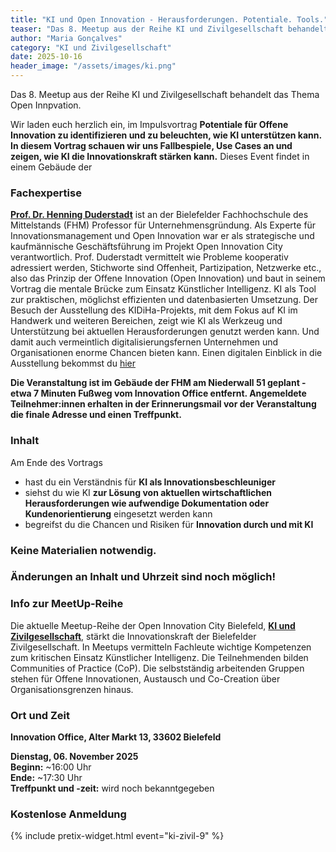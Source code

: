 ```yaml
---
title: "KI und Open Innovation - Herausforderungen. Potentiale. Tools."
teaser: "Das 8. Meetup aus der Reihe KI und Zivilgesellschaft behandelt das Thema Open Innovation."
author: "Maria Gonçalves"
category: "KI und Zivilgesellschaft"
date: 2025-10-16
header_image: "/assets/images/ki.png"
---
```


Das 8. Meetup aus der Reihe KI und Zivilgesellschaft behandelt das Thema Open Innpvation. 

Wir laden euch herzlich ein, im Impulsvortrag **Potentiale für Offene Innovation zu identifizieren und zu beleuchten, wie KI unterstützen kann.**
**In diesem Vortrag schauen wir uns Fallbespiele, Use Cases an und zeigen, wie KI die Innovationskraft stärken kann.** Dieses Event findet in einem Gebäude der 

### Fachexpertise
**[Prof. Dr. Henning Duderstadt](https://www.linkedin.com/in/henning-duderstadt/)** ist an der Bielefelder Fachhochschule des Mittelstands (FHM) Professor für Unternehmensgründung. Als Experte für Innovationsmanagement und Open Innovation war er als strategische und kaufmännische Geschäftsführung im Projekt Open Innovation City verantwortlich. 
Prof. Duderstadt vermittelt wie Probleme kooperativ adressiert werden, Stichworte sind Offenheit, Partizipation, Netzwerke etc.,  also das Prinzip der Offene Innovation (Open Innovation) und baut in seinem Vortrag die mentale Brücke zum Einsatz Künstlicher Intelligenz. KI als Tool zur praktischen, möglichst effizienten und datenbasierten Umsetzung.
Der Besuch der Ausstellung des KIDiHa-Projekts, mit dem Fokus auf KI im Handwerk und weiteren Bereichen, zeigt wie KI als Werkzeug und Unterstützung bei aktuellen Herausforderungen genutzt werden kann. Und damit auch vermeintlich digitalisierungsfernen Unternehmen und Organisationen enorme Chancen bieten kann. 
Einen digitalen Einblick in die Ausstellung bekommst du [hier](https://www.ki-di-ha.de/angebote-fuer-das-handwerk/ausstellung-1/)

**Die Veranstaltung ist im Gebäude der FHM am Niederwall 51 geplant - etwa 7 Minuten Fußweg vom Innovation Office entfernt. Angemeldete Teilnehmer:innen erhalten in der Erinnerungsmail vor der Veranstaltung die finale Adresse und einen Treffpunkt.** 

### Inhalt
Am Ende des Vortrags
- hast du ein Verständnis für **KI als Innovationsbeschleuniger**
- siehst du wie KI **zur Lösung von aktuellen wirtschaftlichen Herausforderungen wie aufwendige Dokumentation oder Kundenorientierung** eingesetzt werden kann
- begreifst du die Chancen und Risiken für **Innovation durch und mit KI**

### Keine Materialien notwendig.

### Änderungen an Inhalt und Uhrzeit sind noch möglich!

### Info zur MeetUp-Reihe
Die aktuelle Meetup-Reihe der Open Innovation City Bielefeld, [**KI und Zivilgesellschaft**](https://oic-bielefeld.de/ki/), stärkt die Innovationskraft der Bielefelder Zivilgesellschaft. In Meetups vermitteln Fachleute wichtige Kompetenzen zum kritischen Einsatz Künstlicher Intelligenz. Die Teilnehmenden bilden Communities of Practice (CoP). Die selbstständig arbeitenden Gruppen stehen für Offene Innovationen, Austausch und Co-Creation über Organisationsgrenzen hinaus.

### Ort und Zeit
**Innovation Office, Alter Markt 13, 33602 Bielefeld**

**Dienstag, 06. November 2025**<br>
**Beginn:** ~16:00 Uhr<br>
**Ende:** ~17:30 Uhr<br>
**Treffpunkt und -zeit:** wird noch bekanntgegeben

### Kostenlose Anmeldung
{% include pretix-widget.html event="ki-zivil-9" %}
